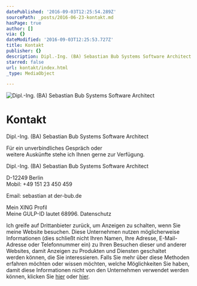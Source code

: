 ```yaml
---
datePublished: '2016-09-03T12:25:54.289Z'
sourcePath: _posts/2016-06-23-kontakt.md
hasPage: true
author: []
via: {}
dateModified: '2016-09-03T12:25:53.727Z'
title: Kontakt
publisher: {}
description: Dipl.-Ing. (BA) Sebastian Bub Systems Software Architect
starred: false
url: kontakt/index.html
_type: MediaObject

---
```

![Dipl.-Ing. (BA) Sebastian Bub Systems Software Architect](https://s3-us-west-2.amazonaws.com/the-grid-img/p/f9e565d36b0e6855da87f3cf807d75665cc9d8e2.jpg)

# Kontakt

Dipl.-Ing. (BA) Sebastian Bub Systems Software Architect

Für ein unverbindliches Gespräch oder  
weitere Auskünfte stehe ich Ihnen gerne zur Verfügung.

Dipl.-Ing. (BA) Sebastian Bub Systems Software Architect

D-12249 Berlin  
Mobil: +49 151 23 450 459

Email: sebastian at der-bub.de

Mein XING Profil  
Meine GULP-ID lautet 68996\. Datenschutz

Ich greife auf Drittanbieter zurück, um Anzeigen zu schalten, wenn Sie meine Website besuchen. Diese Unternehmen nutzen möglicherweise Informationen (dies schließt nicht Ihren Namen, Ihre Adresse, E-Mail-Adresse oder Telefonnummer ein) zu Ihren Besuchen dieser und anderer Websites, damit Anzeigen zu Produkten und Diensten geschaltet  
werden können, die Sie interessieren. Falls Sie mehr über diese Methoden erfahren möchten oder wissen möchten, welche Möglichkeiten Sie haben, damit diese Informationen nicht von den Unternehmen verwendet werden können, klicken Sie [hier][0] oder [hier][1].

[0]: http://www.networkadvertising.org/ "networkadvertising"
[1]: http://www.google.de/policies/technologies/ads/ "google"